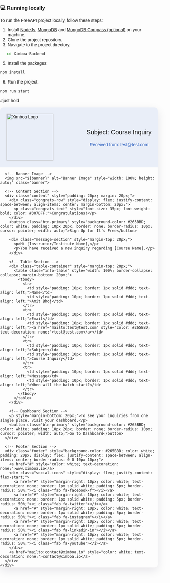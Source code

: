 ### 💻 Running locally

To run the FreeAPI project locally, follow these steps:

1. Install [NodeJs](https://www.nodejs.org/), [MongoDB](https://www.mongodb.com) and [MongoDB Compass (optional)](https://www.mongodb.com/products/compass) on your machine.
2. Clone the project repository.
3. Navigate to the project directory.

```bash
   cd Ximboa-Backend
```

5. Install the packages:

```bash
npm install
```

6. Run the project:

```bash
npm run start
```



#just hold

<html>
  <head>
    <style>
      /* Responsive Styles for Mobile Devices */
      @media only screen and (max-width: 600px) {
        .container {
          width: 100% !important;
          padding: 0 !important;
        }
        .content {
          padding: 15px !important;
        }
        .header, .footer {
          padding: 10px 15px !important;
          flex-direction: column !important;
          text-align: center !important;
        }
        .logo {
          width: 100px !important;
          height: 50px !important;
        }
        .congrats-text {
          font-size: 24px !important;
          text-align: center !important;
        }
        .info-table {
          width: 100% !important;
        }
        .btn-primary {
          width: 100% !important;
          padding: 15px !important;
        }
        .social-icons {
          justify-content: center !important;
          margin-top: 10px;
        }
      }
    </style>
  </head>
  <body style="font-family: Arial, sans-serif; margin: 0; padding: 0;">
    <div class="container" style="max-width: 600px; margin: 0 auto; box-shadow: 0 10px 30px rgba(17, 12, 46, 0.1); border-radius: 10px;">
      <!-- Header Section -->
      <div class="header" style="display: flex; justify-content: space-between; align-items: center; background-color: #E9EEF8; padding: 20px; border-radius: 10px 10px 0 0;">
        <img src="${logoUrl}" alt="Ximboa Logo" style="width: 150px; height: auto; margin-right: 30px;" class="logo">
        <div class="header-text" style="text-align: center;">
          <p style="font-size: 20px;">Subject: Course Inquiry</p>
          <p><a href="mailto:test@test.com" style="color: #265BBD; text-decoration: none;">Received from: test@test.com</a></p>
        </div>
      </div>

      <!-- Banner Image -->
      <img src="${banner}" alt="Banner Image" style="width: 100%; height: auto;" class="banner">

      <!-- Content Section -->
      <div class="content" style="padding: 20px; margin: 20px;">
        <div class="congrats-row" style="display: flex; justify-content: space-between; align-items: center; margin-bottom: 20px;">
          <p class="congrats-text" style="font-size: 35px; font-weight: bold; color: #307DFF;">Congratulations!</p>
        </div>
        <button class="btn-primary" style="background-color: #265BBD; color: white; padding: 10px 20px; border: none; border-radius: 10px; cursor: pointer; width: auto;">Sign Up for It’s Free</button>

        <div class="message-section" style="margin-top: 20px;">
          <p>Hi [Instructor/Institute Name],</p>
          <p>You have received a new inquiry regarding [Course Name].</p>
        </div>

        <!-- Table Section -->
        <div class="table-container" style="margin-top: 20px;">
          <table class="info-table" style="width: 100%; border-collapse: collapse; margin-bottom: 20px;">
            <tbody>
              <tr>
                <td style="padding: 10px; border: 1px solid #ddd; text-align: left;">Name</td>
                <td style="padding: 10px; border: 1px solid #ddd; text-align: left;">Amit Bhoj</td>
              </tr>
              <tr>
                <td style="padding: 10px; border: 1px solid #ddd; text-align: left;">Email</td>
                <td style="padding: 10px; border: 1px solid #ddd; text-align: left;"><a href="mailto:test@test.com" style="color: #265BBD; text-decoration: none;">test@test.com</a></td>
              </tr>
              <tr>
                <td style="padding: 10px; border: 1px solid #ddd; text-align: left;">Subject</td>
                <td style="padding: 10px; border: 1px solid #ddd; text-align: left;">Course Inquiry</td>
              </tr>
              <tr>
                <td style="padding: 10px; border: 1px solid #ddd; text-align: left;">Message</td>
                <td style="padding: 10px; border: 1px solid #ddd; text-align: left;">When will the batch start?</td>
              </tr>
            </tbody>
          </table>
        </div>

        <!-- Dashboard Section -->
        <p style="margin-bottom: 20px;">To see your inquiries from one single place, visit your dashboard.</p>
        <button class="btn-primary" style="background-color: #265BBD; color: white; padding: 10px 20px; border: none; border-radius: 10px; cursor: pointer; width: auto;">Go to Dashboard</button>
      </div>

      <!-- Footer Section -->
      <div class="footer" style="background-color: #265BBD; color: white; padding: 20px; display: flex; justify-content: space-between; align-items: center; border-radius: 0 0 10px 10px;">
        <a href="#" style="color: white; text-decoration: none;">www.ximboa.io</a>
        <div class="social-icons" style="display: flex; justify-content: flex-start;">
          <a href="#" style="margin-right: 10px; color: white; text-decoration: none; border: 1px solid white; padding: 5px; border-radius: 50%;"><i class="fab fa-facebook-f"></i></a>
          <a href="#" style="margin-right: 10px; color: white; text-decoration: none; border: 1px solid white; padding: 5px; border-radius: 50%;"><i class="fab fa-twitter"></i></a>
          <a href="#" style="margin-right: 10px; color: white; text-decoration: none; border: 1px solid white; padding: 5px; border-radius: 50%;"><i class="fab fa-instagram"></i></a>
          <a href="#" style="margin-right: 10px; color: white; text-decoration: none; border: 1px solid white; padding: 5px; border-radius: 50%;"><i class="fab fa-linkedin-in"></i></a>
          <a href="#" style="margin-right: 10px; color: white; text-decoration: none; border: 1px solid white; padding: 5px; border-radius: 50%;"><i class="fab fa-youtube"></i></a>
        </div>
        <a href="mailto:contact@ximboa.io" style="color: white; text-decoration: none;">contact@ximboa.io</a>
      </div>
    </div>
  </body>
</html>